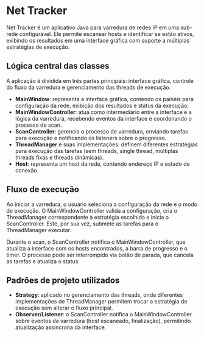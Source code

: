 # Net Tracker

Net Tracker é um aplicativo Java para varredura de redes IP em uma sub-rede configurável. Ele permite escanear hosts e identificar se estão ativos, exibindo os resultados em uma interface gráfica com suporte a múltiplas estratégias de execução.

## Lógica central das classes

A aplicação é dividida em três partes principais: interface gráfica, controle do fluxo da varredura e gerenciamento das threads de execução.

- **MainWindow**: representa a interface gráfica, contendo os painéis para configuração da rede, exibição dos resultados e status da execução.
- **MainWindowController**: atua como intermediário entre a interface e a lógica da varredura, recebendo eventos da interface e coordenando o processo de scan.
- **ScanController**: gerencia o processo de varredura, enviando tarefas para execução e notificando os listeners sobre o progresso.
- **ThreadManager** e suas implementações: definem diferentes estratégias para execução das tarefas (sem threads, single thread, múltiplas threads fixas e threads dinâmicas).
- **Host**: representa um host da rede, contendo endereço IP e estado de conexão.

## Fluxo de execução

Ao iniciar a varredura, o usuário seleciona a configuração da rede e o modo de execução. O MainWindowController valida a configuração, cria o ThreadManager correspondente à estratégia escolhida e inicia o ScanController. Este, por sua vez, submete as tarefas para o ThreadManager executar.

Durante o scan, o ScanController notifica o MainWindowController, que atualiza a interface com os hosts encontrados, a barra de progresso e o timer. O processo pode ser interrompido via botão de parada, que cancela as tarefas e atualiza o status.

## Padrões de projeto utilizados

- **Strategy**: aplicado no gerenciamento das threads, onde diferentes implementações de ThreadManager permitem trocar a estratégia de execução sem alterar o fluxo principal.
- **Observer/Listener**: o ScanController notifica o MainWindowController sobre eventos da varredura (host escaneado, finalização), permitindo atualização assíncrona da interface.
